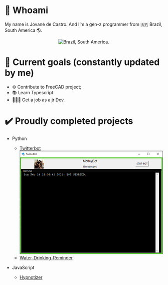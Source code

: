 # 🔎 Whoami

My name is Jovane de Castro. And I’m a gen-z programmer from 🇧🇷 Brazil, South America 🌎.
<p align="center">
    <img src="Brazil-on-Google-Earth.gif" alt="Brazil, South America." width="500"/>
    <!-- [❌] find perfect image width -->
</p>

# 🏅 Current goals (constantly updated by me)

- ⚙️ Contribute to FreeCAD project;
- 📚 Learn Typescript
- 👨🏻‍💻 Get a job as a jr Dev.

# ✔️ Proudly completed projects

- Python
    - [Twitterbot](https://github.com/Cadavanaugh/Twitterbot) 
        ![Twitterbot screenshot.](https://github.com/Cadavanaugh/Twitterbot/raw/main/img/working.PNG)
    <!-- Add 'twitterbot' working gif instead of pic -->
        
    - [Water-Drinking-Reminder](https://github.com/Cadavanaugh/Water-Drinking-Reminder)
    <!-- Add 'water-drinking-reminder' working gif  -->

- JavaScript
    - [Hypnotizer](https://github.com/Cadavanaugh/Hypnotizer)
    <!-- Add 'water-drinking-reminder' working gif  -->